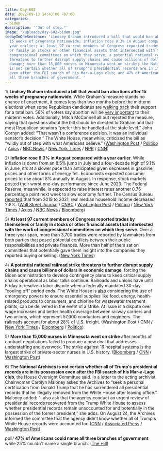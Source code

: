 ```yaml
---
title: Day 602
date: 2022-09-13 14:43:00 -07:00
categories:
- biden
description: '"Out of step."'
image: "/uploads/day-602-biden.jpg"
todayInOneSentence: 'Lindsey Graham introduced a bill that would ban abortions after
  15 weeks of pregnancy nationwide; inflation rose 8.3% in August compared with a
  year earlier; at least 97 current members of Congress reported trades by themselves
  or family in stocks or other financial assets that intersected with the work of
  congressional committees on which they serve; a potential national railroad strike
  threatens to further disrupt supply chains and cause billions of dollars in economic
  damage; more than 15,000 nurses in Minnesota went on strike; the National Archives
  is not certain whether all of Trump''s presidential records are in its possession
  even after the FBI search of his Mar-a-Lago club; and 47% of Americans could name
  all three branches of government. '
---
```


1/ **Lindsey Graham introduced a bill that would ban abortions after 15 weeks of pregnancy nationwide**. While Graham's measure stands no chance of enactment, it comes less than two months before the midterm elections when some Republican candidates are [walking back](https://www.nbcnews.com/politics/2022-election/republicans-tried-sidestep-issue-abortion-now-seeking-reset-rcna47415) their support for a total ban. 56% of voters say abortion will be [very important](https://www.pewresearch.org/politics/2022/08/23/abortion-rises-in-importance-as-a-voting-issue-driven-by-democrats/) to their midterm votes. Additionally, Mitch McConnell all but rejected the measure, saying that questions about the bill should be directed to Graham and that most Republican senators “prefer this be handled at the state level.” John Cornyn added: “That wasn’t a conference decision. It was an individual senator’s decision.” The White House, meanwhile, criticized the bill as “wildly out of step with what Americans believe.” *‌*([Washington Post](https://www.washingtonpost.com/politics/2022/09/13/abortion-graham-republicans-nationwide-ban/) / [Politico](https://www.politico.com/news/2022/09/13/grahams-abortion-ban-senate-gop-00056423) / [Axios](https://www.axios.com/2022/09/13/lindsey-graham-national-abortion-restrictions-bill) / [NBC News](https://www.nbcnews.com/politics/congress/sen-graham-introduces-bill-ban-abortion-nationwide-15-weeks-rcna47530) / [New York Times](https://www.nytimes.com/2022/09/13/us/politics/lindsey-graham-abortion.html) / [NPR](https://www.npr.org/2022/09/13/1122700975/gop-sen-lindsey-graham-introduces-15-week-abortion-ban-in-the-senate) / [CNN](https://www.cnn.com/2022/09/13/politics/lindsey-graham-abortion-15-week-ban/index.html))

2/ **Inflation rose 8.3% in August compared with a year earlier**. While inflation is down from an 8.5% jump in July and a four-decade high of 9.1% in June, it's at a slower pace than anticipated given decreases in gasoline prices and other forms of energy fell. Economists expected consumer prices to rise about 8% annually in August. In response, stock markets [posted](https://www.nytimes.com/2022/09/13/business/markets-inflation-stocks.html?smid=nytcore-ios-share&referringSource=articleShare) their worst one-day performance since June 2020. The Federal Reserve, meanwhile, is expected to raise interest rates another 0.75 percentage point next week to slow economy further. The Census Bureau [reported](https://www.wsj.com/articles/u-s-incomes-were-flat-last-year-census-figures-show-11663079099?mod=hp_lead_pos2) that from 2019 to 2021, real median household income decreased 2.8%. ([Wall Street Journal](https://www.wsj.com/articles/us-inflation-august-2022-consumer-price-index-11663017630?mod=hp_lead_pos2) / [CNBC](https://www.cnbc.com/2022/09/13/inflation-rose-0point1percent-in-august-even-with-sharp-drop-in-gas-prices.html) / [Washington Post](https://www.washingtonpost.com/business/2022/09/13/inflation-cpi-august-fed/) / [Politico](https://www.politico.com/news/2022/09/13/inflation-falls-2nd-straight-month-gas-costs-00056314) / [New York Times](https://www.nytimes.com/live/2022/09/13/business/inflation-cpi-report) / [Axios](https://www.axios.com/2022/09/13/august-cpi-inflation-report) / [NBC News](https://www.nbcnews.com/business/economy/inflation-august-2022-consumer-prices-of-food-gas-rcna47291) / [Bloomberg](https://www.bloomberg.com/news/articles/2022-09-13/fed-seen-being-aggressive-for-longer-after-us-inflation-surprise?srnd=premium-canada&sref=MIBMEEoj))

3/ **At least 97 current members of Congress reported trades by themselves or family in stocks or other financial assets that intersected with the work of congressional committees on which they serve**. Over a three-year span, more than 3,700 trades were reported by lawmakers from both parties that posed potential conflicts between their public responsibilities and private finances. More than half of them sat on committees that potentially gave them insight into the companies they reported buying or selling. ([New York Times](https://www.nytimes.com/interactive/2022/09/13/us/politics/congress-stock-trading-investigation.html))

4/ **A potential national railroad strike threatens to further disrupt supply chains and cause billions of dollars in economic damage**, forcing the Biden administration to develop contingency plans to keep critical supply chains operational as labor talks continue. Railroads and unions have until Friday to resolve a labor dispute when a federally mandated 30-day “cooling off” period ends. The White House is [also](https://www.bloomberg.com/news/articles/2022-09-13/white-house-is-pushing-unions-rail-companies-to-avoid-strike?srnd=premium&sref=MIBMEEoj) considering the use of emergency powers to ensure essential supplies like food, energy, health-related products to consumers, and chlorine for wastewater treatment plants, can be delivered in the event of a strike. At issue is a dispute over wage increases and better health coverage between railway carriers and two unions, which represent 57,000 conductors and engineers. The railroads account for about 28% of U.S. freight. ([Washington Post](https://www.washingtonpost.com/business/2022/09/13/rail-strike-railroad-shutdown-biden/) / [CNN](https://www.cnn.com/2022/09/13/politics/possible-rail-strike-white-house-contingencies/index.html) / [New York Times](https://www.nytimes.com/2022/09/12/business/economy/freight-railroad-strike.html) / [Bloomberg](https://www.bloomberg.com/news/articles/2022-09-13/ending-the-railroad-labor-fight-deal-strike-delay-or-congress?srnd=premium&sref=MIBMEEoj) / [Politico](https://www.politico.com/newsletters/power-switch/2022/09/12/strike-could-send-coal-off-the-rails-00056188))

5/ **More than 15,000 nurses in Minnesota went on strike** after months of contract negotiations failed to produce a new deal that addresses understaffing and overwork. The strike against 16 hospital systems is the largest strike of private-sector nurses in U.S. history. ([Bloomberg](https://www.bloomberg.com/news/articles/2022-09-12/thousands-of-nurses-strike-in-minnesota-citing-staff-shortages?sref=MIBMEEoj) / [CNN](https://www.cnn.com/2022/09/12/business/minnesota-nurses-strike/index.html) / [Washington Post](https://www.washingtonpost.com/business/2022/09/12/minnesota-nurses-strike/))

6/ **The National Archives is not certain whether all of Trump's presidential records are in its possession even after the FBI search of his Mar-a-Lago club**, the House Oversight Committee said. In a letter to the acting archivist, Chairwoman Carolyn Maloney asked the Archives to “seek a personal certification from Donald Trump that he has surrendered all presidential records that he illegally removed from the White House after leaving office.” Maloney added: "I also ask that the agency conduct an urgent review of presidential records recovered from the Trump White House to assess whether presidential records remain unaccounted for and potentially in the possession of the former president," she adds. On August 24, the Archives informed the committee that the agency didn't know whether all of Trump's White House records were accounted for. ([CNN](https://www.cnn.com/2022/09/13/politics/house-oversight-committee-trump-national-archives/index.html) / [Associated Press](https://apnews.com/article/donald-trump-mar-a-lago-carolyn-maloney-congress-government-and-politics-5eddf3738732cbed53f2fa439c43b84f) / [Washington Post](https://www.washingtonpost.com/politics/2022/09/13/trump-documents-oversight-archives/))

poll/ **47% of Americans could name all three branches of government** while 25% couldn't name a single branch. ([The Hill](https://thehill.com/changing-america/enrichment/education/3640520-less-than-half-of-americans-can-name-all-three-branches-of-government-survey-finds/))
